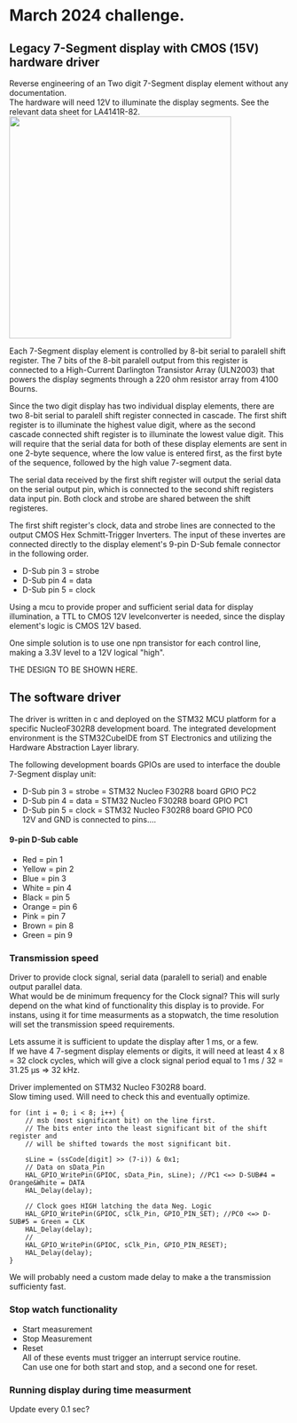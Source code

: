# March 2024 challenge.
## Legacy 7-Segment display with CMOS (15V) hardware driver
Reverse engineering of an Two digit 7-Segment display element without any documentation.  
The hardware will need 12V to illuminate the display segments. See the relevant data sheet for LA4141R-82.  
<img src="pictures/DSC_0088.JPG" height="400">  

Each 7-Segment display element is controlled by 8-bit serial to paralell shift register. The 7 bits of the 8-bit paralell output from this register is connected to a High-Current Darlington Transistor Array (ULN2003) that powers the display segments through a 220 ohm resistor array from 4100 Bourns.  

Since the two digit display has two individual display elements, there are two 8-bit serial to paralell shift register connected in cascade. The first shift register is to illuminate the highest value digit, where as the second cascade connected shift register is to illuminate the lowest value digit. This will require that the serial data for both of these display elements are sent in one 2-byte sequence, where the low value is entered first, as the first byte of the sequence, followed by the high value 7-segment data. 

The serial data received by the first shift register will output the serial data on the serial output pin, which is connected to the second shift registers data input pin. Both clock and strobe are shared between the shift registeres. 

The first shift register's clock, data and strobe lines are connected to the output CMOS Hex Schmitt-Trigger Inverters. The input of these invertes are connected directly to the display element's 9-pin D-Sub female connector in the following order.  

- D-Sub pin 3 = strobe
- D-Sub pin 4 = data
- D-Sub pin 5 = clock

Using a mcu to provide proper and sufficient serial data for display illumination, a TTL to CMOS 12V levelconverter is needed, since the display element's logic is CMOS 12V based.

One simple solution is to use one npn transistor for each control line, making a 3.3V level to a 12V logical "high".

THE DESIGN TO BE SHOWN HERE.


## The software driver
The driver is written in c and deployed on the STM32 MCU platform for a specific NucleoF302R8 development board.
The integrated development environment is the STM32CubeIDE from ST Electronics and utilizing the Hardware Abstraction Layer library.

The following development boards GPIOs are used to interface the double 7-Segment display unit:  
- D-Sub pin 3 = strobe = STM32 Nucleo F302R8 board GPIO PC2  
- D-Sub pin 4 = data = STM32 Nucleo F302R8 board GPIO PC1  
- D-Sub pin 5 = clock = STM32 Nucleo F302R8 board GPIO PC0  
12V and GND is connected to pins....   

#### 9-pin D-Sub cable
- Red    = pin 1
- Yellow = pin 2
- Blue   = pin 3
- White  = pin 4   
- Black  = pin 5
- Orange = pin 6
- Pink   = pin 7
- Brown  = pin 8
- Green  = pin 9


### Transmission speed
Driver to provide clock signal, serial data (paralell to serial) and enable output parallel data.  
What would be de minimum frequency for the Clock signal? This will surly depend on the what kind of functionality this display is to provide.
For instans, using it for time measurments as a stopwatch, the time resolution will set the transmission speed requirements.  

Lets assume it is sufficient to update the display after 1 ms, or a few.  
If we have 4 7-segment display elements or digits, it will need at least 4 x 8 = 32 clock cycles, which will give a clock signal period equal to
1 ms / 32 = 31.25 µs => 32 kHz.  

Driver implemented on STM32 Nucleo F302R8 board.  
Slow timing used. Will need to check this and eventually optimize.  
```
for (int i = 0; i < 8; i++) {
    // msb (most significant bit) on the line first.
    // The bits enter into the least significant bit of the shift register and  
    // will be shifted towards the most significant bit.

    sLine = (ssCode[digit] >> (7-i)) & 0x1;
    // Data on sData_Pin
    HAL_GPIO_WritePin(GPIOC, sData_Pin, sLine); //PC1 <=> D-SUB#4 = Orange&White = DATA
    HAL_Delay(delay);

    // Clock goes HIGH latching the data Neg. Logic
    HAL_GPIO_WritePin(GPIOC, sClk_Pin, GPIO_PIN_SET); //PC0 <=> D-SUB#5 = Green = CLK
    HAL_Delay(delay);
    //
    HAL_GPIO_WritePin(GPIOC, sClk_Pin, GPIO_PIN_RESET);
    HAL_Delay(delay);
}
```
We will probably need a custom made delay to make a the transmission sufficienty fast.  

### Stop watch functionality
- Start measurement
- Stop Measurement
- Reset  
All of these events must trigger an interrupt service routine.  
Can use one for both start and stop, and a second one for reset.  

### Running display during time measurment
Update every 0.1 sec?






 